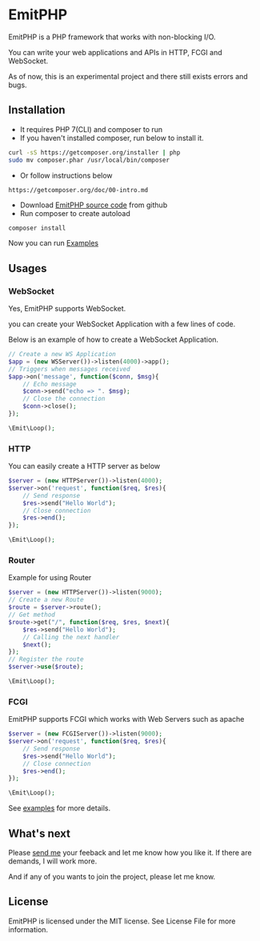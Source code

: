  
# EmitPHP

EmitPHP is a PHP framework that works with non-blocking I/O.

You can write your web applications and APIs in HTTP, FCGI and WebSocket.

As of now, this is an experimental project and there still exists errors and bugs.

## Installation

- It requires PHP 7(CLI) and composer to run
- If you haven't installed composer, run below to install it.
```sh
curl -sS https://getcomposer.org/installer | php
sudo mv composer.phar /usr/local/bin/composer
```
- Or follow instructions below
```
https://getcomposer.org/doc/00-intro.md
```
- Download [EmitPHP source code](https://github.com/rnaga/EmitPHP.git) from github
- Run composer to create autoload
```sh
composer install
```
Now you can run [Examples](https://github.com/rnaga/EmitPHP/tree/master/examples) 

## Usages
### WebSocket
Yes, EmitPHP supports WebSocket. 

you can create your WebSocket Application with a few lines of code.

Below is an example of how to create a WebSocket Application.

```php
// Create a new WS Application
$app = (new WSServer())->listen(4000)->app();
// Triggers when messages received
$app->on('message', function($conn, $msg){
    // Echo message
    $conn->send("echo => ". $msg);
    // Close the connection
    $conn->close();
});

\Emit\Loop();
```
### HTTP

You can easily create a HTTP server as below
```php
$server = (new HTTPServer())->listen(4000);
$server->on('request', function($req, $res){
    // Send response
    $res->send("Hello World");
    // Close connection
    $res->end();
});

\Emit\Loop();
```
### Router
Example for using Router

```php
$server = (new HTTPServer())->listen(9000);
// Create a new Route
$route = $server->route();
// Get method 
$route->get("/", function($req, $res, $next){
    $res->send("Hello World");
    // Calling the next handler
    $next();
});
// Register the route
$server->use($route);

\Emit\Loop();
```
### FCGI
EmitPHP supports FCGI which works with Web Servers such as apache
```php
$server = (new FCGIServer())->listen(9000);
$server->on('request', function($req, $res){
    // Send response
    $res->send("Hello World");
    // Close connection
    $res->end();
});

\Emit\Loop();
```

See [examples](https://github.com/rnaga/EmitPHP/tree/master/examples) for more details.

## What's next

Please [send me](ryoheinaga@gmail.com) your feeback and let me know how you like it.
If there are demands, I will work more.

And if any of you wants to join the project, please let me know.

## License

EmitPHP is licensed under the MIT license. See License File for more information.


